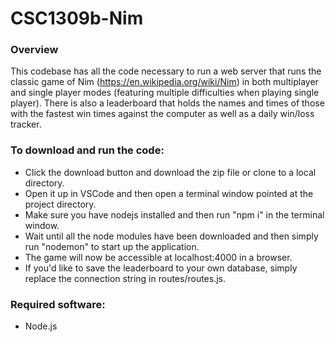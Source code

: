 # CSC1309b-Nim
### Overview  
This codebase has all the code necessary to run a web server that runs the classic game of Nim (https://en.wikipedia.org/wiki/Nim) in both multiplayer and single player modes 
(featuring multiple difficulties when playing single player). There is also a leaderboard that holds the names and times of those with the fastest win times against the computer as well
as a daily win/loss tracker.

### To download and run the code:
- Click the download button and download the zip file or clone to a local directory.
- Open it up in VSCode and then open a terminal window pointed at the project directory.
- Make sure you have nodejs installed and then run "npm i" in the terminal window.
- Wait until all the node modules have been downloaded and then simply run "nodemon" to start up the application.
- The game will now be accessible at localhost:4000 in a browser.
- If you'd like to save the leaderboard to your own database, simply replace the connection string in routes/routes.js.

### Required software:
- Node.js
